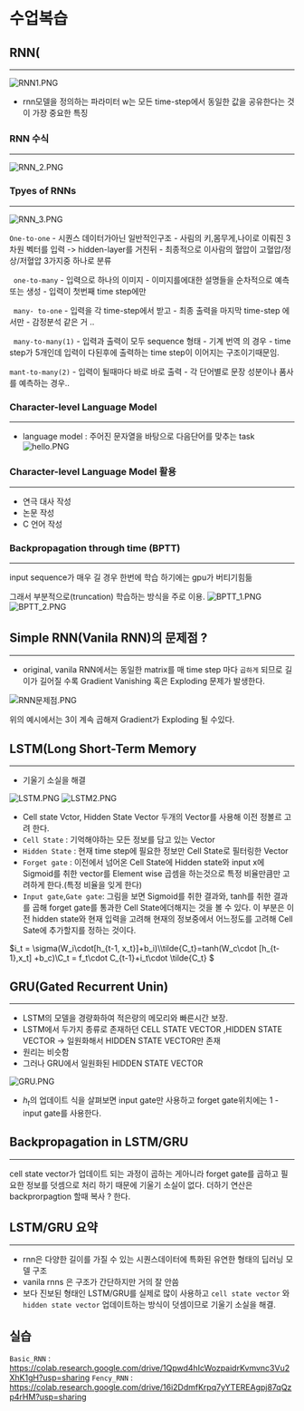 
# 수업복습


## RNN(
---
![RNN1.PNG](RNN1.PNG)
- rnn모델을 정의하는 파라미터 w는 모든 time-step에서 동일한 값을 공유한다는 것이 가장 중요한 특징
### RNN 수식
---
![RNN_2.PNG](RNN_2.PNG)

### Tpyes of RNNs
---
![RNN_3.PNG](RNN_3.PNG)


`One-to-one`
    - 시퀀스 데이터가아닌 일반적인구조
    - 사림의 키,몸무게,나이로 이뤄진 3차원 벡터를 입력 -> hidden-layer를 거친뒤
    - 최종적으로 이사람의 혈압이 고혈압/정상/저혈압 3가지중 하나로 분류  

` one-to-many`
    - 입력으로 하나의 이미지
    - 이미지를에대한 설명들을 순차적으로 예측 또는 생성 
    - 입력이 첫번째 time step에만   

    
` many- to-one`
    - 입력을 각 time-step에서 받고
    - 최종 출력을 마지막 time-step 에서만
    - 감정분석 같은 거 ..  

` many-to-many(1)`
    - 입력과 출력이 모두 sequence 형태
    - 기계 번역 의 경우
    - time step가 5개인데 입력이 다된후에 출력하는 time step이 이어지는 구조이기때문임. 

`mant-to-many(2)`
    - 입력이 될때마다 바로 바로 출력 
    - 각 단어별로 문장 성분이나 품사를 예측하는 경우..
    
    

### Character-level Language Model
---
- language model : 주어진 문자열을 바탕으로 다음단어를 맞추는 task
![hello.PNG](hello.PNG)

### Character-level Language Model 활용
---
- 연극 대사 작성 
- 논문 작성
- C 언어 작성

### Backpropagation through time (BPTT)
---
input sequence가 매우 길 경우 한번에 학습 하기에는 gpu가 버티기힘듦 

그래서 부분적으로(truncation) 학습하는 방식을 주로 이용.
![BPTT_1.PNG](BPTT_1.PNG)
![BPTT_2.PNG](BPTT_2.PNG)

## Simple RNN(Vanila RNN)의 문제점 ?
--- 
- original, vanila RNN에서는 동일한 matrix를 매 time step 마다 `곱하게` 되므로 길이가 길어질 수록 Gradient Vanishing 혹은 Exploding 문제가 발생한다.

![RNN문제점.PNG](RNN문제점.PNG)

위의 예시에서는 3이 계속 곱해져 Gradient가 Exploding 될 수있다.

## LSTM(Long Short-Term Memory
---
- 기울기 소실을 해결


![LSTM.PNG](LSTM.PNG)
![LSTM2.PNG](LSTM2.PNG)


- Cell state Vctor, Hidden State Vector 두개의 Vector를 사용해 이전 정볼르 고려 한다.
- `Cell State` : 기억해야하는 모든 정보를 담고 있는 Vector
- `Hidden State` : 현재 time step에 필요한 정보만 Cell State로 필터링한 Vector
- `Forget gate` : 이전에서 넘어온 Cell State에 Hidden state와 input x에 Sigmoid를 취한 vector를 Element wise 곱셈을 하는것으로 특정 비율만큼만 고려하게 한다.(특정 비율을 잊게 한다)
- `Input gate`,`Gate gate`: 그림을 보면 Sigmoid를 취한 결과와, tanh를 취한 결과를 곱해 forget gate를 통과한 Cell State에더해지는 것을 볼 수 있다. 이 부분은 이전 hidden state와 현재 입력을 고려해 현재의 정보중에서 어느정도를 고려해 Cell Sate에 추가할지를 정하는 것이다.

$i_t = \sigma(W_i\cdot[h_{t-1, x_t}]+b_i)\\\tilde{C_t}=tanh(W_c\cdot [h_{t-1},x_t] +b_c)\\C_t = f_t\cdot C_{t-1}+i_t\cdot \tilde{C_t} $



## GRU(Gated Recurrent Unin)
---
- LSTM의 모델을 경량화하여 적은량의 메모리와 빠른시간 보장.
- LSTM에서 두가지 종류로 존재하던 CELL STATE VECTOR ,HIDDEN STATE VECTOR -> 일원화해서 HIDDEN STATE VECTOR만 존재 
- 원리는 비슷함
- 그러나 GRU에서 일원화된 HIDDEN STATE VECTOR 

![GRU.PNG](GRU.PNG)

- $h_t$의 업데이트 식을 살펴보면 input gate만 사용하고 forget gate위치에는 1 - input gate를 사용한다.
## Backpropagation in LSTM/GRU
---
cell state vector가 업데이트 되는 과정이 곱하는 게아니라 forget gate를 곱하고 필요한 정보를 덧셈으로 처리 하기 때문에 기울기 소실이 없다.
더하기 연산은  backprorpagtion 할때 복사 ? 한다.

## LSTM/GRU 요약 
---
- rnn은 다양한 길이를 가질 수 있는 시퀀스데이터에 특화된 유연한 형태의 딥러닝 모델 구조
- vanila rnns 은 구조가 간단하지만 거의 잘 안씀
- 보다 진보된 형태인 LSTM/GRU를 실제로 많이 사용하고 `cell state vector` 와 `hidden state vector` 업데이트하는 방식이 덧셈이므로 기울기 소실을 해결.


## 실습
`Basic_RNN` : https://colab.research.google.com/drive/1Qpwd4hIcWozpaidrKvmvnc3Vu2XhK1gH?usp=sharing
`Fency_RNN` : https://colab.research.google.com/drive/16i2DdmfKrpq7yYTEREAgpj87qQzp4rHM?usp=sharing
